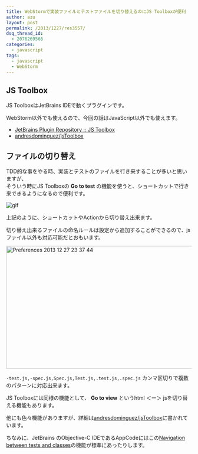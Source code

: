 ```yaml
---
title: WebStormで実装ファイルとテストファイルを切り替えるのにJS Toolboxが便利
author: azu
layout: post
permalink: /2013/1227/res3557/
dsq_thread_id:
  - 2076269566
categories:
  - javascript
tags:
  - javascript
  - WebStorm
---
```

## JS Toolbox

JS ToolboxはJetBrains IDEで動くプラグインです。

WebStorm以外でも使えるので、今回の話はJavaScript以外でも使えます。

*   [JetBrains Plugin Repository :: JS Toolbox][1]
*   [andresdominguez/jsToolbox][2]

## ファイルの切り替え

TDD的な事をやる時、実装とテストのファイルを行き来することが多いと思いますが、  
そういう時にJS Toolboxの **Go to test** の機能を使うと、ショートカットで行き来できるようになるので便利です。

![gif][3]

上記のように、ショートカットやActionから切り替え出来ます。

切り替え出来るファイルの命名ルールは設定から追加することができるので、jsファイル以外も対応可能だとおもいます。

<img src="http://wordpress.local/wp-content/uploads/2013/12/Preferences-2013-12-27-23-37-44.jpg" alt="Preferences 2013 12 27 23 37 44" title="Preferences 2013-12-27 23-37-44.jpg" border="0" width="600" height="333" />

`-test.js,-spec.js,Spec.js,Test.js,.test.js,.spec.js` カンマ区切りで複数のパターンに対応出来ます。

JS Toolboxには同様の機能として、 **Go to view** というhtml ＜ー＞ jsを切り替える機能もあります。

他にも色々機能がありますが、詳細は[andresdominguez/jsToolbox][2]に書かれています。

ちなみに、JetBrains のObjective-C IDEであるAppCodeにはこの[Navigation between tests and classes][4]の機能が標準にあったりします。

 [1]: http://plugins.jetbrains.com/plugin/7353?pr=phpStorm "JetBrains Plugin Repository :: JS Toolbox"
 [2]: https://github.com/andresdominguez/jsToolbox "andresdominguez/jsToolbox"
 [3]: http://gyazo.com/044f65df14de349f52aaf9d09c7f602e.gif
 [4]: http://blog.jetbrains.com/objc/2013/02/appcode-2-0-eap-build-126-206/ "Navigation between tests and classes"